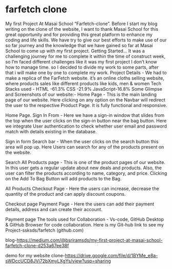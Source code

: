 
# farfetch clone

My first Project At Masai School “Farfetch-clone”.
Before I start my blog writing on the clone of the website, I want to thank Masai School for this great opportunity and for providing this great platform to enhance my coding and life skills.
We have try to give our best efforts to make use of our so far journey and the knowledge that we have gained so far at Masai School to come up with my first project.
Getting Started…
It was a challenging journey for me to complete it within the time of construct week, so I’m faced different challenges like it was my first project I don’t know how to manage time. so I decided to divide my work to some parts, after that i will make one by one to complete my work.
Project Details -
We had to make a replica of the FarFetch website.
it’s an online cloths selling website, where products sales like different products like kids, men & women
Tech Stacks used -
HTML -61.3%
CSS -21.9%
JavaScript-16.8%
Some Glimpse and Screenshots of our website:-
Home Page -
This is the main landing page of our website. Here clicking on any option on the Navbar will redirect the user to the respective Product Page.
It is fully functional and responsive.

Home Page.
Sign In From -
Here we have a sign-in window that slides from the top when the user clicks on the sign-in button near the bag button.
Here we integrate User authentication to check whether user email and password match with details existing in the database.

Sign in form
Search bar -
When the user clicks on the search button this area will pop up.
Here Users can search for any of the products present on the website.

Search
All Products page -
This is one of the product pages of our website.
In this user gets a regular update about new deals and products.
Also, the user can filter the products according to name, category, and price.
Clicking on the Add To Bag Button will add products to the Bag.

All Products
Checkout Page -
Here the users can increase, decrease the quantity of the product and can apply discount coupons.

Checkout page
Payment Page -
Here the users can add their payment details, address and can create their account.

Payment page
The tools used for Collaboration -
Vs-code,
GitHub Desktop & GitHub Browser for code collaboration.
Here is my Git-hub link to see my Project-ssksds/farfetch (github.com)







blog-https://medium.com/@bsriramsds/my-first-project-at-masai-school-farfetch-clone-d253a67ee38f



demo for my website clone-https://drive.google.com/file/d/1BYMe_e8a-sWDccUCD8JVi72bXmyLXgYs/view?usp=sharing

